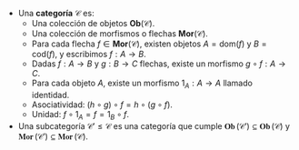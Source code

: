 - Una **categoría** $\mathcal{C}$ es:
	- Una colección de objetos $\mathbf{Ob}(\mathcal{C})$.
	- Una colección de morfismos o flechas $\mathbf{Mor}(\mathcal{C})$.
	- Para cada flecha $f \in \mathbf{Mor}(\mathcal{C})$, existen objetos $A = \mathrm{dom}(f)$ y $B=\mathrm{cod}(f)$, y escribimos $f:A \longrightarrow B$.
	- Dadas $f:A \longrightarrow B$ y $g:B \longrightarrow C$ flechas, existe un morfismo $g \circ f:A \longrightarrow C$.
	- Para cada objeto $A$, existe un morfismo $1_{A}:A\longrightarrow A$ llamado identidad.
	- Asociatividad: $(h \circ g)\circ f = h \circ(g \circ f)$.
	- Unidad: $f \circ 1_{A} = f = 1_{B} \circ f$.
- Una subcategoría $\mathcal{C}'\leq\mathcal{C}$ es una categoría que cumple $\mathop{\mathbf{Ob}}(\mathcal{C}')\subseteq \mathop{\mathbf{Ob}}(\mathcal{C})$ y $\mathop{\mathbf{Mor}}(\mathcal{C}')\subseteq \mathop{\mathbf{Mor}}(\mathcal{C})$.
